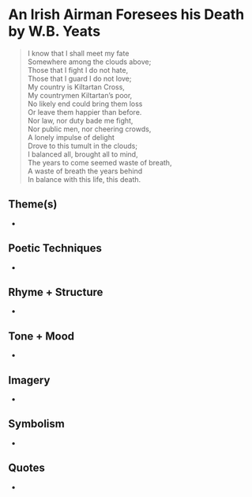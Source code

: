 # An Irish Airman Foresees his Death by W.B. Yeats

> I know that I shall meet my fate  
> Somewhere among the clouds above;  
> Those that I fight I do not hate,  
> Those that I guard I do not love;  
> My country is Kiltartan Cross,  
> My countrymen Kiltartan’s poor,  
> No likely end could bring them loss  
> Or leave them happier than before.  
> Nor law, nor duty bade me fight,  
> Nor public men, nor cheering crowds,  
> A lonely impulse of delight  
> Drove to this tumult in the clouds;  
> I balanced all, brought all to mind,  
> The years to come seemed waste of breath,  
> A waste of breath the years behind  
> In balance with this life, this death.  

## Theme(s)
- 

## Poetic Techniques
- 

## Rhyme + Structure
- 

## Tone + Mood
- 

## Imagery
- 

## Symbolism
- 

## Quotes
- 
